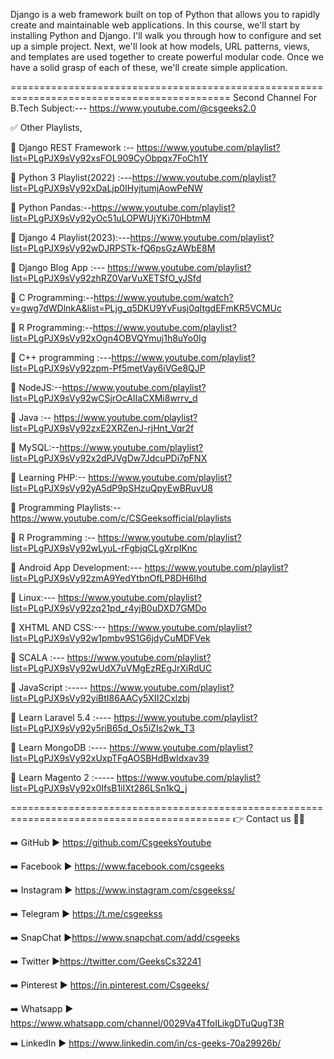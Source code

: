 Django is a web framework built on top of Python that allows you to rapidly create and maintainable web applications. In this course, we'll start by installing Python and Django. I'll walk you through how to configure and set up a simple project. Next, we'll look at how models, URL patterns, views, and templates are used together to create powerful modular code. Once we have a solid grasp of each of these, we'll create simple application.

============================================================================================
Second Channel For B.Tech Subject:--- https://www.youtube.com/@csgeeks2.0

✅ Other Playlists,

📢 Django REST Framework :-- https://www.youtube.com/playlist?list=PLgPJX9sVy92xsFOL909CyObpqx7FoCh1Y

📢 Python 3 Playlist(2022) :---https://www.youtube.com/playlist?list=PLgPJX9sVy92xDaLjp0IHyjtumjAowPeNW

📢 Python Pandas:--https://www.youtube.com/playlist?list=PLgPJX9sVy92yOc51uLOPWUjYKi70HbtmM

📢 Django 4 Playlist(2023):---https://www.youtube.com/playlist?list=PLgPJX9sVy92wDJRPSTk-fQ6psGzAWbE8M

📢 Django Blog App :--- https://www.youtube.com/playlist?list=PLgPJX9sVy92zhRZ0VarVuXETSfO_yJSfd

📢 C Programming:--https://www.youtube.com/watch?v=gwg7dWDlnkA&list=PLjg_q5DKU9YvFusj0qItgdEFmKR5VCMUc

📢 R Programming:--https://www.youtube.com/playlist?list=PLgPJX9sVy92xOgn4OBVQYmuj1h8uYo0Ig

📢 C++ programming :---https://www.youtube.com/playlist?list=PLgPJX9sVy92zpm-Pf5metVay6iVGe8QJP

📢 NodeJS:--https://www.youtube.com/playlist?list=PLgPJX9sVy92wCSjrOcAlIaCXMi8wrrv_d

📢 Java :--
https://www.youtube.com/playlist?list=PLgPJX9sVy92zxE2XRZenJ-rjHnt_Vqr2f

📢 MySQL:--https://www.youtube.com/playlist?list=PLgPJX9sVy92x2dPJVgDw7JdcuPDi7pFNX

📢 Learning PHP:--
https://www.youtube.com/playlist?list=PLgPJX9sVy92yA5dP9pSHzuQpyEwBRuvU8

📢 Programming Playlists:--
https://www.youtube.com/c/CSGeeksofficial/playlists

📢 R Programming :--
https://www.youtube.com/playlist?list=PLgPJX9sVy92wLyuL-rFgbjqCLgXrpIKnc

📢 Android App Development:--- 
https://www.youtube.com/playlist?list=PLgPJX9sVy92zmA9YedYtbnOfLP8DH6Ihd

📢 Linux:--- 
https://www.youtube.com/playlist?list=PLgPJX9sVy92zq21pd_r4yjB0uDXD7GMDo

📢 XHTML AND CSS:--- 
https://www.youtube.com/playlist?list=PLgPJX9sVy92w1pmbv9S1G6jdyCuMDFVek

📢 SCALA :--- 
https://www.youtube.com/playlist?list=PLgPJX9sVy92wUdX7uVMgEzREgJrXiRdUC

📢 JavaScript :-----
https://www.youtube.com/playlist?list=PLgPJX9sVy92yiBtI86AACy5XII2Cxlzbj

📢 Learn Laravel 5.4 :----
https://www.youtube.com/playlist?list=PLgPJX9sVy92y5riB65d_Os5iZIs2wk_T3

📢 Learn MongoDB :---- 
https://www.youtube.com/playlist?list=PLgPJX9sVy92xUxpTFgAOSBHdBwIdxav39

📢 Learn Magento 2 :----- 
https://www.youtube.com/playlist?list=PLgPJX9sVy92x0IfsB1iIXt286LSn1kQ_j

============================================================================================
👉 Contact us 🤑🤑

➡️ GitHub        ► https://github.com/CsgeeksYoutube

➡️ Facebook   ► https://www.facebook.com/csgeeks

➡️ Instagram  ► https://www.instagram.com/csgeekss/

➡️ Telegram    ► https://t.me/csgeekss

➡️ SnapChat   ►https://www.snapchat.com/add/csgeeks

➡️ Twitter        ►https://twitter.com/GeeksCs32241

➡️ Pinterest    ► https://in.pinterest.com/Csgeeks/

➡️ Whatsapp  ► https://www.whatsapp.com/channel/0029Va4TfoILikgDTuQugT3R

➡️ LinkedIn  ► https://www.linkedin.com/in/cs-geeks-70a29926b/
